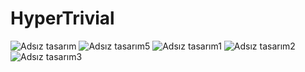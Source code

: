 # HyperTrivial
![Adsız tasarım](https://github.com/B47uh4n/HyperTrivial/blob/main/gif/Ads%C4%B1z%20tasar%C4%B1m.gif)
![Adsız tasarım5](https://github.com/B47uh4n/HyperTrivial/blob/main/gif/Ads%C4%B1z%20tasar%C4%B1m(5).gif)
![Adsız tasarım1](https://github.com/B47uh4n/HyperTrivial/blob/main/gif/Ads%C4%B1z%20tasar%C4%B1m%20(1).gif)
![Adsız tasarım2](https://github.com/B47uh4n/HyperTrivial/blob/main/gif/Ads%C4%B1z%20tasar%C4%B1m(2).gif)
![Adsız tasarım3](https://github.com/B47uh4n/HyperTrivial/blob/main/gif/Ads%C4%B1z%20tasar%C4%B1m(3).gif)

